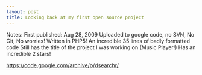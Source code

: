 ```yaml
---
layout: post
title: Looking back at my first open source project
---
```


Notes:
First published: Aug 28, 2009
Uploaded to google code, no SVN, No Git, No worries! 
Written in PHP5!
An incredible 35 lines of badly formatted code 
Still has the title of the project I was working on (Music Player!)
Has an incredible 2 stars!

https://code.google.com/archive/p/dsearchr/
